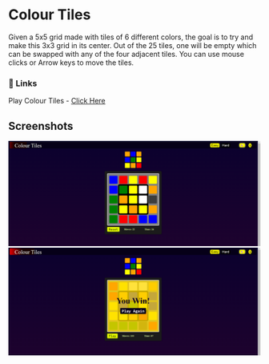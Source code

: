 # Colour Tiles
Given a 5x5 grid made with tiles of 6 different colors, the goal is to try and make this 3x3 grid in its center. Out of the 25 tiles, one will be empty which can be swapped with any of the four adjacent tiles.
You can use mouse clicks or Arrow keys to move the tiles.

### 🔗 Links
Play Colour Tiles - [Click Here](https://thilak-07.github.io/Colour_Tiles/)

## Screenshots
![App Screenshot](https://github.com/Thilak-07/Colour_Tiles/blob/main/Screenshots/The%20Game.png)
![App Screenshot](https://github.com/Thilak-07/Colour_Tiles/blob/main/Screenshots/You%20Win.png)
